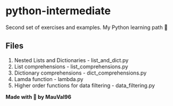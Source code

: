 # python-intermediate

Second set of exercises and examples.
My Python learning path 🐍

## Files

1. Nested Lists and Dictionaries - list_and_dict.py
2. List comprehensions - list_comprehensions.py
3. Dictionary comprehensions - dict_comprehensions.py
4. Lamda function - lambda.py
5. Higher order functions for data filtering - data_filtering.py

**Made with 💙 by MauVal96**
